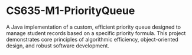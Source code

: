 # CS635-M1-PriorityQueue
A Java implementation of a custom, efficient priority queue designed to manage student records based on a specific priority formula. This project demonstrates core principles of algorithmic efficiency, object-oriented design, and robust software development.
